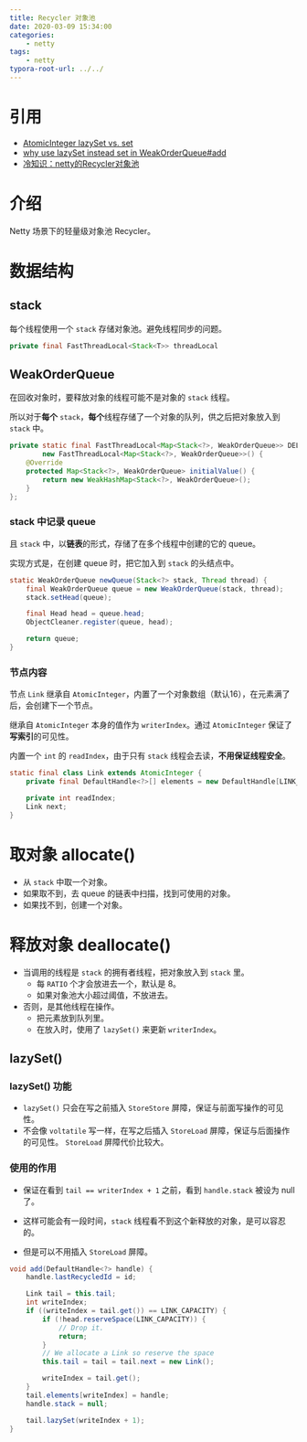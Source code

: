 ```yaml
---
title: Recycler 对象池
date: 2020-03-09 15:34:00
categories:
	- netty
tags:
	- netty
typora-root-url: ../../
---
```


# 引用

- [AtomicInteger lazySet vs. set](https://stackoverflow.com/questions/1468007/atomicinteger-lazyset-vs-set)
- [why use lazySet instead set in WeakOrderQueue#add](https://github.com/netty/netty/issues/8215)
- [冷知识：netty的Recycler对象池](https://blog.csdn.net/alex_xfboy/article/details/90384332)

# 介绍

Netty 场景下的轻量级对象池 Recycler。

# 数据结构

## stack

每个线程使用一个 `stack` 存储对象池。避免线程同步的问题。

```java
private final FastThreadLocal<Stack<T>> threadLocal
```

## WeakOrderQueue

在回收对象时，要释放对象的线程可能不是对象的 `stack` 线程。

所以对于**每个** `stack`，**每个**线程存储了一个对象的队列，供之后把对象放入到 `stack` 中。

```java
private static final FastThreadLocal<Map<Stack<?>, WeakOrderQueue>> DELAYED_RECYCLED =
        new FastThreadLocal<Map<Stack<?>, WeakOrderQueue>>() {
    @Override
    protected Map<Stack<?>, WeakOrderQueue> initialValue() {
        return new WeakHashMap<Stack<?>, WeakOrderQueue>();
    }
};
```

### stack 中记录 queue

且 `stack` 中，以**链表**的形式，存储了在多个线程中创建的它的 queue。

实现方式是，在创建 queue 时，把它加入到 `stack` 的头结点中。

```java
static WeakOrderQueue newQueue(Stack<?> stack, Thread thread) {
    final WeakOrderQueue queue = new WeakOrderQueue(stack, thread);
    stack.setHead(queue);

    final Head head = queue.head;
    ObjectCleaner.register(queue, head);

    return queue;
}
```

### 节点内容

节点 `Link` 继承自 `AtomicInteger`，内置了一个对象数组（默认16），在元素满了后，会创建下一个节点。

继承自 `AtomicInteger` 本身的值作为 `writerIndex`。通过 `AtomicInteger` 保证了**写索引**的可见性。

内置一个 `int` 的 `readIndex`，由于只有 `stack` 线程会去读，**不用保证线程安全**。

```java
static final class Link extends AtomicInteger {
    private final DefaultHandle<?>[] elements = new DefaultHandle[LINK_CAPACITY];

    private int readIndex;
    Link next;
}
```

# 取对象 allocate()

- 从 `stack` 中取一个对象。
- 如果取不到，去 queue 的链表中扫描，找到可使用的对象。
- 如果找不到，创建一个对象。

# 释放对象 deallocate()

- 当调用的线程是 `stack` 的拥有者线程，把对象放入到 `stack` 里。
  - 每 `RATIO` 个才会放进去一个，默认是 8。
  - 如果对象池大小超过阈值，不放进去。
- 否则，是其他线程在操作。
  - 把元素放到队列里。
  - 在放入时，使用了 `lazySet()` 来更新 `writerIndex`。

## lazySet()

### lazySet() 功能

- `lazySet()` 只会在写之前插入 `StoreStore` 屏障，保证与前面写操作的可见性。
- 不会像 `voltatile` 写一样，在写之后插入 `StoreLoad` 屏障，保证与后面操作的可见性。 `StoreLoad` 屏障代价比较大。

### 使用的作用

- 保证在看到 `tail == writerIndex + 1` 之前，看到 `handle.stack` 被设为 null 了。

- 这样可能会有一段时间，`stack` 线程看不到这个新释放的对象，是可以容忍的。
- 但是可以不用插入 `StoreLoad` 屏障。

```java
void add(DefaultHandle<?> handle) {
    handle.lastRecycledId = id;

    Link tail = this.tail;
    int writeIndex;
    if ((writeIndex = tail.get()) == LINK_CAPACITY) {
        if (!head.reserveSpace(LINK_CAPACITY)) {
            // Drop it.
            return;
        }
        // We allocate a Link so reserve the space
        this.tail = tail = tail.next = new Link();

        writeIndex = tail.get();
    }
    tail.elements[writeIndex] = handle;
    handle.stack = null;

    tail.lazySet(writeIndex + 1);
}
```